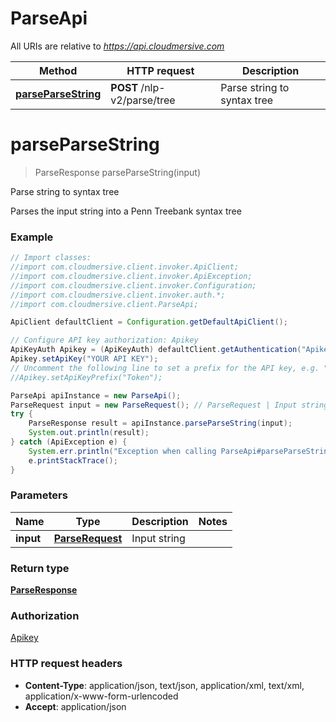 # ParseApi

All URIs are relative to *https://api.cloudmersive.com*

Method | HTTP request | Description
------------- | ------------- | -------------
[**parseParseString**](ParseApi.md#parseParseString) | **POST** /nlp-v2/parse/tree | Parse string to syntax tree


<a name="parseParseString"></a>
# **parseParseString**
> ParseResponse parseParseString(input)

Parse string to syntax tree

Parses the input string into a Penn Treebank syntax tree

### Example
```java
// Import classes:
//import com.cloudmersive.client.invoker.ApiClient;
//import com.cloudmersive.client.invoker.ApiException;
//import com.cloudmersive.client.invoker.Configuration;
//import com.cloudmersive.client.invoker.auth.*;
//import com.cloudmersive.client.ParseApi;

ApiClient defaultClient = Configuration.getDefaultApiClient();

// Configure API key authorization: Apikey
ApiKeyAuth Apikey = (ApiKeyAuth) defaultClient.getAuthentication("Apikey");
Apikey.setApiKey("YOUR API KEY");
// Uncomment the following line to set a prefix for the API key, e.g. "Token" (defaults to null)
//Apikey.setApiKeyPrefix("Token");

ParseApi apiInstance = new ParseApi();
ParseRequest input = new ParseRequest(); // ParseRequest | Input string
try {
    ParseResponse result = apiInstance.parseParseString(input);
    System.out.println(result);
} catch (ApiException e) {
    System.err.println("Exception when calling ParseApi#parseParseString");
    e.printStackTrace();
}
```

### Parameters

Name | Type | Description  | Notes
------------- | ------------- | ------------- | -------------
 **input** | [**ParseRequest**](ParseRequest.md)| Input string |

### Return type

[**ParseResponse**](ParseResponse.md)

### Authorization

[Apikey](../README.md#Apikey)

### HTTP request headers

 - **Content-Type**: application/json, text/json, application/xml, text/xml, application/x-www-form-urlencoded
 - **Accept**: application/json

